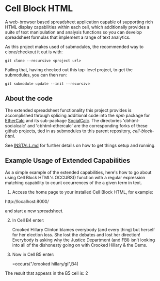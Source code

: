 # Cell Block HTML

A web-browser based spreadsheet application capable of supporting rich
HTML display capabilities within each cell, which additionally
provides a suite of text manipulation and analysis functions so you
can develop spreadsheet formulas that implement a range of
text analytics.

As this project makes used of submodules, the recommended way to
clone/checkout it out is with:

    git clone --recursive <project url>

Failing that, having checked out this top-level project, to get
the submodules, you can then run:

    git submodule update --init --recursive

## About the code

The extended spreadsheet functionality this project provides is
accomplished through splicing additional code into the _npm_ package
for [EtherCalc] and its sub-package [SocialCalc].  The directories
'cbhtml-socialcalc' and 'cbhtml-ethercalc' are the corresponding forks
of these github projects, tied in as submodules to this parent
repository, _cell-block-html_.

See [INSTALL.md] for further details on how to get things
setup and running.


## Example Usage of Extended Capabilities

As a simple example of the extended capabilities, here's how to go
about using Cell Block HTML's OCCURS() function with a regular
expression matching capability to count occurrences of the a given
term in text.

1. Access the home page to your installed Cell Block HTML, for example:

  http://localhost:8000/

and start a new spreadsheet.

2. In Cell B4 enter:

    Crooked Hillary Clinton blames everybody (and every thing) but herself for her election loss. She lost the debates and lost her direction! Everybody is asking why the Justice Department (and FBI) isn’t looking into all of the dishonesty going on with Crooked Hillary & the Dems.
  
3. Now in Cell B5 enter:

    =occurs("/crooked hillary/gi",B4)

The result that appears in the B5 cell is:
    2
    

[EtherCalc]: https://github.com/audreyt/ethercalc
[SocialCalc]: https://github.com/marcelklehr/socialcalc

[INSTALL.md]: ./INSTALL.md



